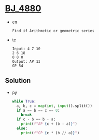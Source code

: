 # [BJ_4880](https://acmicpc.net/problem/4880)

* en

  ```en
  Find if Arithmetic or geometric series
  ```

* tc

  ```tc
  Input: 4 7 10
  2 6 18
  0 0 0
  Output: AP 13
  GP 54
  ```

## Solution

* py

  ```py
  while True:
    a, b, c = map(int, input().split())
    if a == b == c == 0:
      break
    if c - b == b - a:
      print(f"AP {c + (b - a)}")
    else:
      print(f"GP {c * (b // a)}")
  ```
